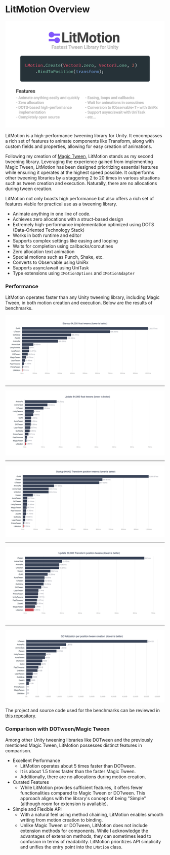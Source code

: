 # LitMotion Overview

![header](../../images/header.png)

LitMotion is a high-performance tweening library for Unity. It encompasses a rich set of features to animate components like Transform, along with custom fields and properties, allowing for easy creation of animations.

Following my creation of [Magic Tween](https://github.com/AnnulusGames/MagicTween), LitMotion stands as my second tweening library. Leveraging the experience gained from implementing Magic Tween, LitMotion has been designed prioritizing essential features while ensuring it operates at the highest speed possible. It outperforms other tweening libraries by a staggering 2 to 20 times in various situations such as tween creation and execution. Naturally, there are no allocations during tween creation.

LitMotion not only boasts high performance but also offers a rich set of features viable for practical use as a tweening library.

* Animate anything in one line of code.
* Achieves zero allocations with a struct-based design
* Extremely high-performance implementation optimized using DOTS (Data-Oriented Technology Stack)
* Works in both runtime and editor
* Supports complex settings like easing and looping
* Waits for completion using callbacks/coroutines
* Zero allocation text animation
* Special motions such as Punch, Shake, etc.
* Converts to Observable using UniRx
* Supports async/await using UniTask
* Type extensions using `IMotionOptions` and `IMotionAdapter`

### Performance

LitMotion operates faster than any Unity tweening library, including Magic Tween, in both motion creation and execution. Below are the results of benchmarks.

![benchmark_1](../../images/benchmark_startup_64000_float.png)

---

![benchmark_2](../../images/benchmark_update_64000_float.png)

---

![benchmark_3](../../images/benchmark_startup_50000_position.png)

---

![benchmark_4](../../images/benchmark_update_50000_position.png)

---

![benchmark_5](../../images/benchmark_gc_position.png)

The project and source code used for the benchmarks can be reviewed in [this repository](https://github.com/AnnulusGames/TweenPerformance).

### Comparison with DOTween/Magic Tween

Among other Unity tweening libraries like DOTween and the previously mentioned Magic Tween, LitMotion possesses distinct features in comparison.

* Excellent Performance
  - LitMotion operates about 5 times faster than DOTween.
  - It is about 1.5 times faster than the faster Magic Tween.
  - Additionally, there are no allocations during motion creation.
* Curated Features
  - While LitMotion provides sufficient features, it offers fewer functionalities compared to Magic Tween or DOTween. This approach aligns with the library's concept of being "Simple" (although room for extension is available).
* Simple and Flexible API
  - With a natural feel using method chaining, LitMotion enables smooth writing from motion creation to binding.
  - Unlike Magic Tween or DOTween, LitMotion does not include extension methods for components. While I acknowledge the advantages of extension methods, they can sometimes lead to confusion in terms of readability. LitMotion prioritizes API simplicity and unifies the entry point into the `LMotion` class.